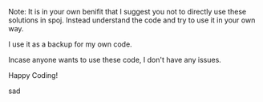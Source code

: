 Note:
It is in your own benifit that I suggest you not to directly use these solutions in spoj. Instead understand the code and try to use it in your own way.

I use it as a backup for my own code.

Incase anyone wants to use these code, I don't have any issues.

Happy Coding!

sad

